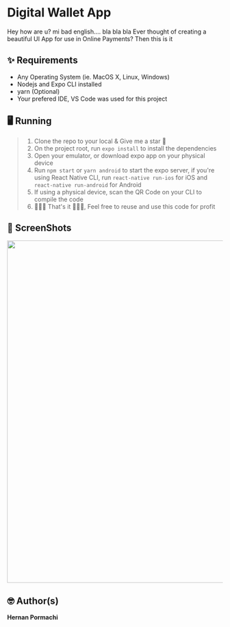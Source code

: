# Digital Wallet App

Hey how are u?
mi bad english.... bla bla bla
Ever thought of creating a beautiful UI App for use in Online Payments? Then this is it

## ✨ Requirements

- Any Operating System (ie. MacOS X, Linux, Windows)
- Nodejs and Expo CLI installed
- yarn (Optional)
- Your prefered IDE, VS Code was used for this project

## 🖥️ Running

> 1. Clone the repo to your local & Give me a star 🌟
> 2. On the project root, run `expo install` to install the dependencies
> 3. Open your emulator, or download expo app on your physical device
> 4. Run `npm start` or `yarn android` to start the expo server, if you're using React Native CLI, run `react-native run-ios` for iOS and `react-native run-android` for Android
> 5. If using a physical device, scan the QR Code on your CLI to compile the code
> 6. 👏👏👏 That's it 👏👏👏, Feel free to reuse and use this code for profit

## 📸 ScreenShots

<img src="https://cdn.dribbble.com/users/4208985/screenshots/9888015/media/266faf920e2d6ef31a0d2d177df8ac21.png?compress=1&resize=800x600" width="800"/>

## 🤓 Author(s)

**Hernan Pormachi**
